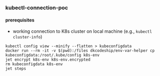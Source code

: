 ### kubectl-connection-poc

#### prerequisites
- working connection to K8s cluster on local machine (e.g., `kubectl cluster-info`)

```
kubectl config view --minify --flatten > kubeconfigdata
docker run --rm -it -v $(pwd):/files dkcodeship/env-var-helper cp kubeconfigdata:/root/.kube/config k8s-env
jet encrypt k8s-env k8s-env.encrypted
rm kubeconfigdata k8s-env
jet steps
```
